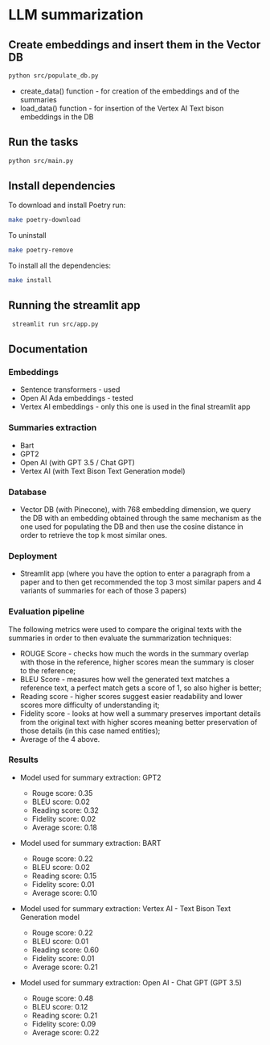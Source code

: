 # LLM summarization

## Create embeddings and insert them in the Vector DB

```bash
python src/populate_db.py
```

- create_data() function - for creation of the embeddings and of the summaries
- load_data() function - for insertion of the Vertex AI Text bison embeddings in the DB


## Run the tasks

```bash
python src/main.py
```

## Install dependencies

To download and install Poetry run:

```bash
make poetry-download
```

To uninstall

```bash
make poetry-remove
```

To install all the dependencies:

```bash
make install
```


## Running the streamlit app

```bash
 streamlit run src/app.py
```

## Documentation

### Embeddings

- Sentence transformers - used
- Open AI Ada embeddings - tested
- Vertex AI embeddings - only this one is used in the final streamlit app

### Summaries extraction

- Bart
- GPT2
- Open AI (with GPT 3.5 / Chat GPT)
- Vertex AI (with Text Bison Text Generation model)

### Database
- Vector DB (with Pinecone), with 768 embedding dimension, we query the DB with an 
  embedding obtained through the same mechanism as the one used for populating the 
  DB and then use the cosine distance in order to retrieve the top k most similar ones.
 
### Deployment

- Streamlit app (where you have the option to enter a paragraph from a paper and to 
  then get recommended the top 3 most similar papers and 4 variants of summaries for 
  each of those 3 papers)

### Evaluation pipeline

The following metrics were used to compare the original texts with the summaries in 
order to then evaluate the summarization techniques:
- ROUGE Score - checks how much the words in the summary overlap with those in the 
  reference, higher scores mean the summary is closer to the reference;
- BLEU Score - measures how well the generated text matches a reference text, a 
  perfect match gets a score of 1, so also higher is better;
- Reading score - higher scores suggest easier readability and lower scores more 
  difficulty of understanding it;
- Fidelity score - looks at how well a summary preserves important details from the 
 original text with higher scores meaning better preservation of those details (in 
  this case named entities);
- Average of the 4 above.

### Results

- Model used for summary extraction: GPT2
  - Rouge score: 0.35
  - BLEU score: 0.02
  - Reading score: 0.32
  - Fidelity score: 0.02
  - Average score: 0.18

- Model used for summary extraction: BART
  - Rouge score: 0.22
  - BLEU score: 0.02
  - Reading score: 0.15
  - Fidelity score: 0.01
  - Average score: 0.10

- Model used for summary extraction: Vertex AI - Text Bison Text Generation model
  - Rouge score: 0.22
  - BLEU score: 0.01
  - Reading score: 0.60
  - Fidelity score: 0.01
  - Average score: 0.21

- Model used for summary extraction: Open AI - Chat GPT (GPT 3.5)
  - Rouge score: 0.48
  - BLEU score: 0.12
  - Reading score: 0.21
  - Fidelity score: 0.09
  - Average score: 0.22
    
